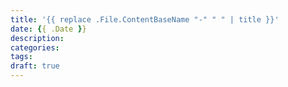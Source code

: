 ```yaml
---
title: '{{ replace .File.ContentBaseName "-" " " | title }}'
date: {{ .Date }}
description:
categories:
tags:
draft: true
---
```

